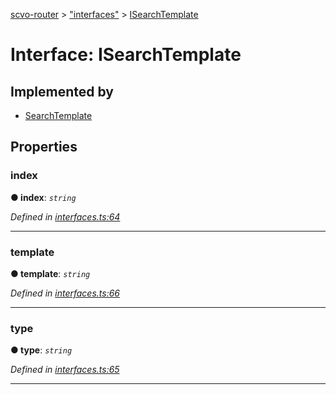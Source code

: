 [scvo-router](../README.md) > ["interfaces"](../modules/_interfaces_.md) > [ISearchTemplate](../interfaces/_interfaces_.isearchtemplate.md)



# Interface: ISearchTemplate

## Implemented by

* [SearchTemplate](../classes/_search_template_.searchtemplate.md)


## Properties
<a id="index"></a>

###  index

**●  index**:  *`string`* 

*Defined in [interfaces.ts:64](https://github.com/scvodigital/scvo-router/blob/627f4b0/src/interfaces.ts#L64)*





___

<a id="template"></a>

###  template

**●  template**:  *`string`* 

*Defined in [interfaces.ts:66](https://github.com/scvodigital/scvo-router/blob/627f4b0/src/interfaces.ts#L66)*





___

<a id="type"></a>

###  type

**●  type**:  *`string`* 

*Defined in [interfaces.ts:65](https://github.com/scvodigital/scvo-router/blob/627f4b0/src/interfaces.ts#L65)*





___


